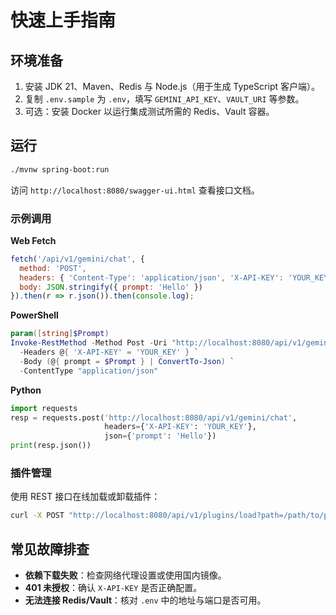 # 快速上手指南

## 环境准备
1. 安装 JDK 21、Maven、Redis 与 Node.js（用于生成 TypeScript 客户端）。
2. 复制 `.env.sample` 为 `.env`，填写 `GEMINI_API_KEY`、`VAULT_URI` 等参数。
3. 可选：安装 Docker 以运行集成测试所需的 Redis、Vault 容器。

## 运行
```bash
./mvnw spring-boot:run
```
访问 `http://localhost:8080/swagger-ui.html` 查看接口文档。

### 示例调用

**Web Fetch**

```javascript
fetch('/api/v1/gemini/chat', {
  method: 'POST',
  headers: { 'Content-Type': 'application/json', 'X-API-KEY': 'YOUR_KEY' },
  body: JSON.stringify({ prompt: 'Hello' })
}).then(r => r.json()).then(console.log);
```

**PowerShell**

```powershell
param([string]$Prompt)
Invoke-RestMethod -Method Post -Uri "http://localhost:8080/api/v1/gemini/chat" `
  -Headers @{ 'X-API-KEY' = 'YOUR_KEY' } `
  -Body (@{ prompt = $Prompt } | ConvertTo-Json) `
  -ContentType "application/json"
```

**Python**

```python
import requests
resp = requests.post('http://localhost:8080/api/v1/gemini/chat',
                     headers={'X-API-KEY': 'YOUR_KEY'},
                     json={'prompt': 'Hello'})
print(resp.json())
```

### 插件管理
使用 REST 接口在线加载或卸载插件：

```bash
curl -X POST "http://localhost:8080/api/v1/plugins/load?path=/path/to/plugin.jar" -H 'X-API-KEY: YOUR_KEY'
```

## 常见故障排查
- **依赖下载失败**：检查网络代理设置或使用国内镜像。
- **401 未授权**：确认 `X-API-KEY` 是否正确配置。
- **无法连接 Redis/Vault**：核对 `.env` 中的地址与端口是否可用。

